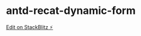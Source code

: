 # antd-recat-dynamic-form

[Edit on StackBlitz ⚡️](https://stackblitz.com/edit/antd-recat-dynamic-form)
